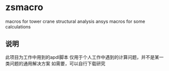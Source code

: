 # zsmacro
macros for tower crane structural analysis
ansys macros for some calculations
## 说明
此项目为工作中用到的apdl脚本
仅用于个人工作中遇到的计算问题，并不是某一类问题的通用解决方案
如需要，可以自行下载研究